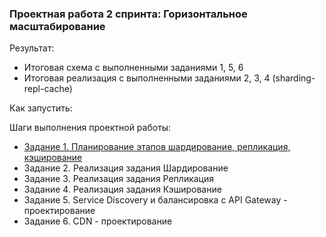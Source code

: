 ### Проектная работа 2 спринта: Горизонтальное масштабирование

Результат:
- Итоговая схема с выполненными заданиями 1, 5, 6
- Итоговая реализация с выполненными заданиями 2, 3, 4 (sharding-repl-cache)

Как запустить:

Шаги выполнения проектной работы:
- [Задание 1. Планирование этапов шардирование, репликация, кэширование](01-planing/README.md)
- Задание 2. Реализация задания Шардирование
- Задание 3. Реализация задания Репликация 
- Задание 4. Реализация задания Кэширование
- Задание 5. Service Discovery и балансировка с API Gateway - проектирование
- Задание 6. CDN - проектирование